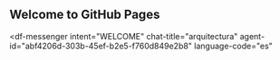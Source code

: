 ## Welcome to GitHub Pages

<script src="https://www.gstatic.com/dialogflow-console/fast/messenger/bootstrap.js?v=1"></script>
<df-messenger
  intent="WELCOME"
  chat-title="arquitectura"
  agent-id="abf4206d-303b-45ef-b2e5-f760d849e2b8"
  language-code="es"
></df-messenger>
